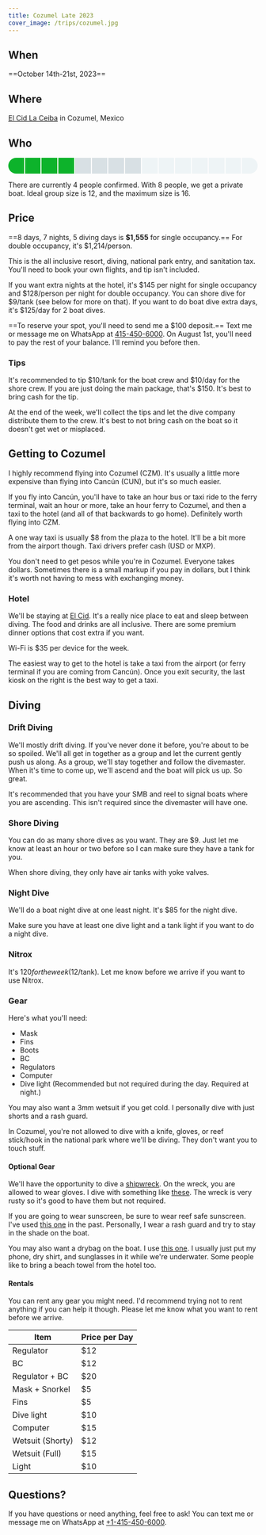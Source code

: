 ```yaml
---
title: Cozumel Late 2023
cover_image: /trips/cozumel.jpg
---
```


## When

==October 14th-21st, 2023==

## Where

[El Cid La Ceiba](https://www.elcid.com/el-cid-la-ceiba-resort-cozumel) in Cozumel, Mexico

## Who

<style>
  .progress-bar {
    height: 32px;
    max-width: 542px;
    border-radius: 16px;
    display: grid;
    grid-auto-flow: column;
    gap: 2px;
    overflow: hidden;
    margin: 0 auto 1em;
  }

  .progress-bar div {
    background: #eef4f6;
  }

  .progress-bar .filled {
    background: #0db32b;
  }

  .progress-bar .need {
    background: #d8e0e4;
  }
</style>

<div class="progress-bar">
  <div class="filled"><!-- Sam --></div>
  <div class="filled"><!-- Don --></div>
  <div class="filled"><!-- Andrew --></div>
  <div class="filled"><!-- Paul --></div>
  <div class="need"></div>
  <div class="need"></div>
  <div class="need"></div>
  <div class="need"></div>
  <div></div>
  <div></div>
  <div></div>
  <div></div>
  <div></div>
  <div></div>
  <div></div>
</div>

There are currently 4 people confirmed. With 8 people, we get a private boat. Ideal group size is 12, and the maximum size is 16.

## Price

==8 days, 7 nights, 5 diving days is **$1,555** for single occupancy.== For double occupancy, it's $1,214/person.

This is the all inclusive resort, diving, national park entry, and sanitation tax. You'll need to book your own flights, and tip isn't included.

If you want extra nights at the hotel, it's $145 per night for single occupancy and $128/person per night for double occupancy. You can shore dive for $9/tank (see below for more on that). If you want to do boat dive extra days, it's $125/day for 2 boat dives.

==To reserve your spot, you'll need to send me a $100 deposit.== Text me or message me on WhatsApp at [415-450-6000](tel:+14154506000). On August 1st, you'll need to pay the rest of your balance. I'll remind you before then.

### Tips

It's recommended to tip $10/tank for the boat crew and $10/day for the shore crew. If you are just doing the main package, that's $150. It's best to bring cash for the tip.

At the end of the week, we'll collect the tips and let the dive company distribute them to the crew. It's best to not bring cash on the boat so it doesn't get wet or misplaced.

## Getting to Cozumel

I highly recommend flying into Cozumel (CZM). It's usually a little more expensive than flying into Cancún (CUN), but it's so much easier.

If you fly into Cancún, you'll have to take an hour bus or taxi ride to the ferry terminal, wait an hour or more, take an hour ferry to Cozumel, and then a taxi to the hotel (and all of that backwards to go home). Definitely worth flying into CZM.

A one way taxi is usually $8 from the plaza to the hotel. It'll be a bit more from the airport though. Taxi drivers prefer cash (USD or MXP).

You don't need to get pesos while you're in Cozumel. Everyone takes dollars. Sometimes there is a small markup if you pay in dollars, but I think it's worth not having to mess with exchanging money.

### Hotel

We'll be staying at [El Cid](https://www.elcid.com/el-cid-la-ceiba-resort-cozumel). It's a really nice place to eat and sleep between diving. The food and drinks are all inclusive. There are some premium dinner options that cost extra if you want.

Wi-Fi is $35 per device for the week.

The easiest way to get to the hotel is take a taxi from the airport (or ferry terminal if you are coming from Cancún). Once you exit security, the last kiosk on the right is the best way to get a taxi.

## Diving

### Drift Diving

We'll mostly drift diving. If you've never done it before, you're about to be so spoiled. We'll all get in together as a group and let the current gently push us along. As a group, we'll stay together and follow the divemaster. When it's time to come up, we'll ascend and the boat will pick us up. So great.

It's recommended that you have your SMB and reel to signal boats where you are ascending. This isn't required since the divemaster will have one.

### Shore Diving

You can do as many shore dives as you want. They are $9. Just let me know at least an hour or two before so I can make sure they have a tank for you.

When shore diving, they only have air tanks with yoke valves.

### Night Dive

We'll do a boat night dive at one least night. It's $85 for the night dive.

Make sure you have at least one dive light and a tank light if you want to do a night dive.

### Nitrox

It's $120 for the week ($12/tank). Let me know before we arrive if you want to use Nitrox.

### Gear

Here's what you'll need:

* Mask
* Fins
* Boots
* BC
* Regulators
* Computer
* Dive light (Recommended but not required during the day. Required at night.)

You may also want a 3mm wetsuit if you get cold. I personally dive with just shorts and a rash guard.

In Cozumel, you're not allowed to dive with a knife, gloves, or reef stick/hook in the national park where we'll be diving. They don't want you to touch stuff.

#### Optional Gear

We'll have the opportunity to dive a [shipwreck](https://en.wikipedia.org/wiki/AM-298). On the wreck, you are allowed to wear gloves. I dive with something like [these](https://amzn.to/3H4L2Fb). The wreck is very rusty so it's good to have them but not required.

If you are going to wear sunscreen, be sure to wear reef safe sunscreen. I've used [this one](https://amzn.to/3iyQ5U4) in the past. Personally, I wear a rash guard and try to stay in the shade on the boat.

You may also want a drybag on the boat. I use [this one](https://amzn.to/3uqKXUS). I usually just put my phone, dry shirt, and sunglasses in it while we're underwater. Some people like to bring a beach towel from the hotel too.

#### Rentals

You can rent any gear you might need. I'd recommend trying not to rent anything if you can help it though. Please let me know what you want to rent before we arrive.

| Item             | Price per Day |
|------------------|---------------|
| Regulator        | $12           |
| BC               | $12           |
| Regulator + BC   | $20           |
| Mask + Snorkel   | $5            |
| Fins             | $5            |
| Dive light       | $10           |
| Computer         | $15           |
| Wetsuit (Shorty) | $12           |
| Wetsuit (Full)   | $15           |
| Light            | $10           |

## Questions?

If you have questions or need anything, feel free to ask! You can text me or message me on WhatsApp at <a href="tel://+14154506000" class="tel">+1-415-450-6000</a>.

